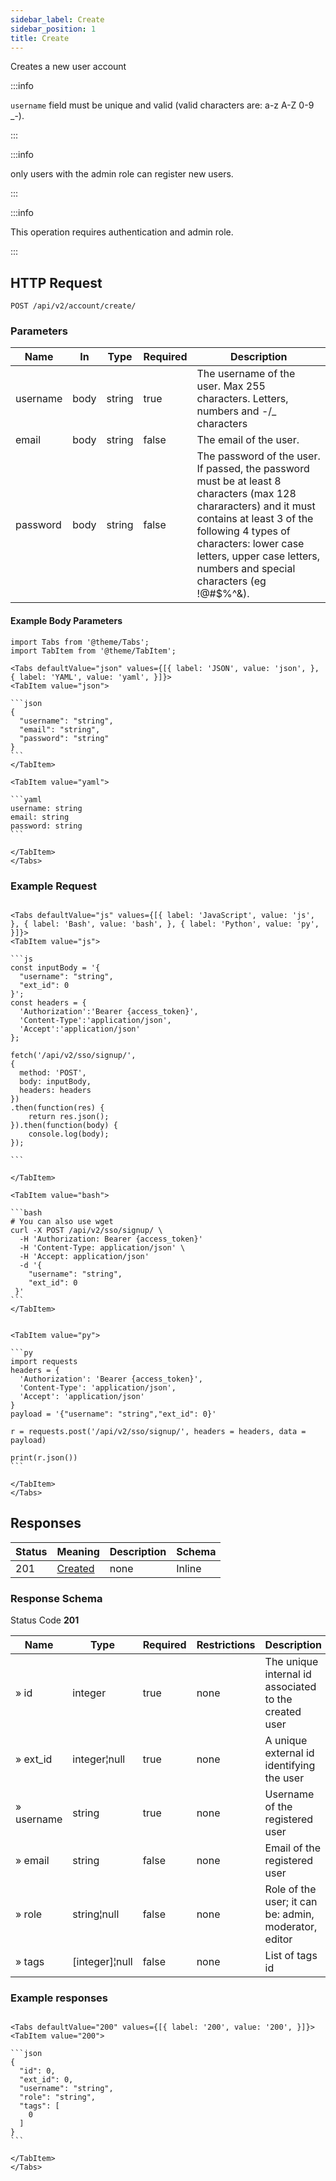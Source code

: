 ```yaml
---
sidebar_label: Create
sidebar_position: 1
title: Create
---
```


Creates a new user account

:::info

`username` field must be unique and valid (valid characters are: a-z A-Z 0-9 _\-).

:::

:::info

only users with the admin role can register new users.

:::

:::info

This operation requires authentication and admin role.

:::

## HTTP Request

`POST /api/v2/account/create/`

### Parameters

| Name     | In   | Type           | Required | Description                                                                                                                                                                                                                                                         |
|----------|------|----------------|----------|---------------------------------------------------------------------------------------------------------------------------------------------------------------------------------------------------------------------------------------------------------------------|
| username | body | string         | true     | The username of the user. Max 255 characters. Letters, numbers and -/_ characters                                                                                                                                                                                   |
| email    | body | string         | false    | The email of the user.                                                                                                                                                                                                                                              |
| password | body | string         | false    | The password of the user. If passed, the password must be at least 8 characters (max 128 chararacters) and it must contains at least 3 of the following 4 types of characters: lower case letters, upper case letters, numbers and special characters (eg !@#$%^&). |

#### Example Body Parameters

````mdx-code-block
import Tabs from '@theme/Tabs';
import TabItem from '@theme/TabItem';

<Tabs defaultValue="json" values={[{ label: 'JSON', value: 'json', }, { label: 'YAML', value: 'yaml', }]}>
<TabItem value="json">

```json
{
  "username": "string",
  "email": "string",
  "password": "string"
}
```
</TabItem>

<TabItem value="yaml">

```yaml
username: string
email: string
password: string
```

</TabItem>
</Tabs>
````

### Example Request

````mdx-code-block

<Tabs defaultValue="js" values={[{ label: 'JavaScript', value: 'js', }, { label: 'Bash', value: 'bash', }, { label: 'Python', value: 'py', }]}>
<TabItem value="js">

```js
const inputBody = '{
  "username": "string",
  "ext_id": 0
}';
const headers = {
  'Authorization':'Bearer {access_token}',
  'Content-Type':'application/json',
  'Accept':'application/json'
};

fetch('/api/v2/sso/signup/',
{
  method: 'POST',
  body: inputBody,
  headers: headers
})
.then(function(res) {
    return res.json();
}).then(function(body) {
    console.log(body);
});

```

</TabItem>

<TabItem value="bash">

```bash
# You can also use wget
curl -X POST /api/v2/sso/signup/ \
  -H 'Authorization: Bearer {access_token}'
  -H 'Content-Type: application/json' \
  -H 'Accept: application/json'
  -d '{
    "username": "string",
    "ext_id": 0
 }'
```
</TabItem>


<TabItem value="py">

```py
import requests
headers = {
  'Authorization': 'Bearer {access_token}',
  'Content-Type': 'application/json',
  'Accept': 'application/json'
}
payload = '{"username": "string","ext_id": 0}'

r = requests.post('/api/v2/sso/signup/', headers = headers, data = payload)

print(r.json())
```

</TabItem>
</Tabs>

````

## Responses

| Status | Meaning                                                      | Description | Schema |
|--------|--------------------------------------------------------------|-------------|--------|
| 201    | [Created](https://tools.ietf.org/html/rfc7231#section-6.3.2) | none        | Inline |

### Response Schema

Status Code **201**

| Name       | Type           | Required | Restrictions | Description                                           |
|------------|----------------|----------|--------------|-------------------------------------------------------|
| » id       | integer        | true     | none         | The unique internal id associated to the created user |
| » ext_id   | integer¦null   | true     | none         | A unique external id identifying the user             |
| » username | string         | true     | none         | Username of the registered user                       |
| » email    | string         | false    | none         | Email of the registered user                          |
| » role     | string¦null    | false    | none         | Role of the user; it can be: admin, moderator, editor |
| » tags     | [integer]¦null | false    | none         | List of tags id                                       |

### Example responses


````mdx-code-block

<Tabs defaultValue="200" values={[{ label: '200', value: '200', }]}>
<TabItem value="200">

```json
{
  "id": 0,
  "ext_id": 0,
  "username": "string",
  "role": "string",
  "tags": [
    0
  ]
}
```

</TabItem>
</Tabs>
````




